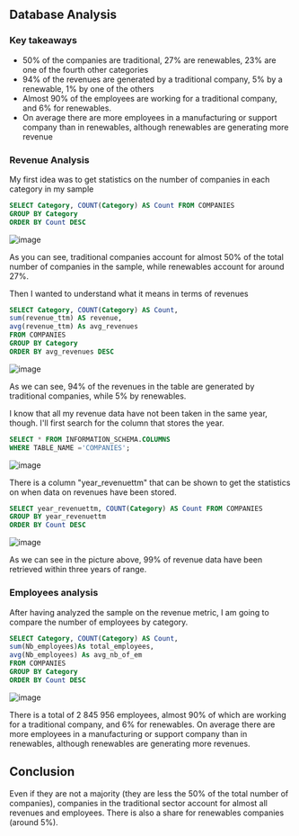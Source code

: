 ## Database Analysis
### Key takeaways
* 50% of the companies are traditional, 27% are renewables, 23% are one of the fourth other categories
* 94% of the revenues are generated by a traditional company, 5% by a renewable, 1% by one of the others
* Almost 90% of the employees are working for a traditional company, and 6% for renewables.
* On average there are more employees in a manufacturing or support company than in renewables, although renewables are generating more revenue

### Revenue Analysis
My first idea was to get statistics on the number of companies in each category in my sample

```sql
SELECT Category, COUNT(Category) AS Count FROM COMPANIES
GROUP BY Category
ORDER BY Count DESC
```
![image](https://github.com/aherpinfr/analyzingenergymarket/assets/89163892/aa6ef1f1-e48e-42b8-a687-017e987b46b0)

As you can see, traditional companies account for almost 50% of the total number of companies in the sample, while renewables account for around 27%.

Then I wanted to understand what it means in terms of revenues

```sql
SELECT Category, COUNT(Category) AS Count, 
sum(revenue_ttm) AS revenue,
avg(revenue_ttm) As avg_revenues
FROM COMPANIES
GROUP BY Category
ORDER BY avg_revenues DESC
```
![image](https://github.com/aherpinfr/analyzingenergymarket/assets/89163892/b94b5c93-a67d-4082-8dda-8eef8fd77405)

As we can see,  94% of the revenues in the table are generated by traditional companies, while 5% by renewables.

I know that all my revenue data have not been taken in the same year, though. I'll first search for the column that stores the year.

```sql
SELECT * FROM INFORMATION_SCHEMA.COLUMNS
WHERE TABLE_NAME ='COMPANIES';
```
![image](https://github.com/aherpinfr/analyzingenergymarket/assets/89163892/60ddaeba-082e-4ede-a235-6e77095cdc38)

There is a column "year_revenuettm" that can be shown to get the statistics on when data on revenues have been stored.

```sql
SELECT year_revenuettm, COUNT(Category) AS Count FROM COMPANIES
GROUP BY year_revenuettm
ORDER BY Count DESC
```

![image](https://github.com/aherpinfr/analyzingenergymarket/assets/89163892/f0cb97e3-4272-4a0c-8969-12a6a361edcd)

As we can see in the picture above, 99% of revenue data have been retrieved within three years of range.

### Employees analysis
After having analyzed the sample on the revenue metric, I am going to compare the number of employees by category.

```sql
SELECT Category, COUNT(Category) AS Count, 
sum(Nb_employees)As total_employees,
avg(Nb_employees) As avg_nb_of_em
FROM COMPANIES
GROUP BY Category
ORDER BY Count DESC
```
![image](https://github.com/aherpinfr/analyzingenergymarket/assets/89163892/16c6061a-e724-401b-95c5-157c0dfffd31)

There is a total of 2 845 956 employees, almost 90% of which are working for a traditional company, and 6% for renewables.
On average there are more employees in a manufacturing or support company than in renewables, although renewables are generating more revenues.

## Conclusion
Even if they are not a majority (they are less the 50% of the total number of companies), companies in the traditional sector account for almost all revenues and employees. 
There is also a share for renewables companies (around 5%). 
